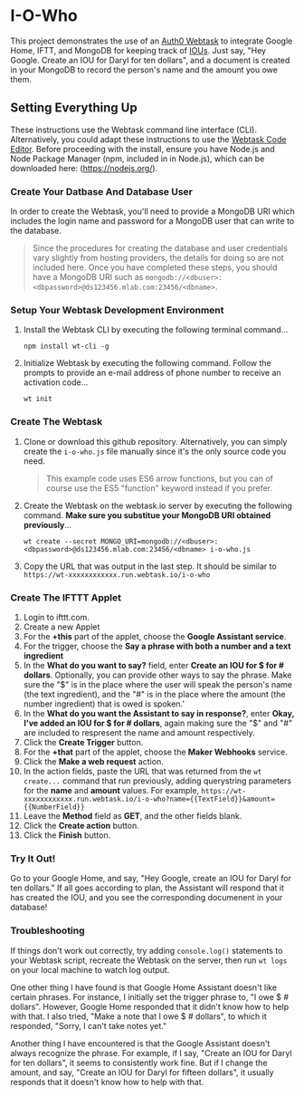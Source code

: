 # I-O-Who

This project demonstrates the use of an [Auth0 Webtask](https://webtask.io) to integrate Google Home, IFTT, and MongoDB
for keeping track of [IOUs](https://en.wikipedia.org/wiki/IOU). Just say, "Hey Google. Create an IOU for Daryl for ten dollars", and a document is created in your MongoDB to record the person's name and the amount you owe them.

## Setting Everything Up

These instructions use the Webtask command line interface (CLI). Alternatively, you could adapt these instructions to use the [Webtask Code Editor](https://webtask.io/make). Before proceeding with the install, ensure you have Node.js and Node Package Manager (npm, included in in Node.js), which can be downloaded here: (https://nodejs.org/).

### Create Your Datbase And Database User

In order to create the Webtask, you'll need to provide a MongoDB URI which includes the login name and password for a MongoDB user that can write to the database. 
>Since the procedures for creating the database and user credentials vary slightly from hosting providers, the details for doing so are not included here. Once you have completed these steps, you should have a MongoDB URI such as `mongodb://<dbuser>:<dbpassword>@ds123456.mlab.com:23456/<dbname>`.

### Setup Your Webtask Development Environment

1. Install the Webtask CLI by executing the following terminal command...
    ```shell
    npm install wt-cli -g
    ```
2. Initialize Webtask by executing the following command. Follow the prompts to provide an e-mail address of phone number to receive an activation code...
    ```shell
    wt init
    ```

### Create The Webtask

1. Clone or download this github repository. Alternatively, you can simply create the `i-o-who.js` file manually since it's the only source code you need. 
    >This example code uses ES6 arrow functions, but you can of course use the ES5 "function" keyword instead if you prefer.

2. Create the Webtask on the webtask.io server by executing the following command. **Make sure you substitue your MongoDB URI obtained previously**...
    ```shell
    wt create --secret MONGO_URI=mongodb://<dbuser>:<dbpassword>@ds123456.mlab.com:23456/<dbname> i-o-who.js
    ```
3. Copy the URL that was output in the last step. It should be similar to `https://wt-xxxxxxxxxxxx.run.webtask.io/i-o-who`

### Create The IFTTT Applet

1. Login to ifttt.com.
2. Create a new Applet
3. For the **+this** part of the applet, choose the **Google Assistant service**.
4. For the trigger, choose the **Say a phrase with both a number and a text ingredient**
5. In the **What do you want to say?** field, enter **Create an IOU for $ for # dollars**. Optionally, you can provide other ways to say the phrase. Make sure the "$" is in the place where the user will speak the person's name (the text ingredient), and the "#" is in the place where the amount (the number ingredient) that is owed is spoken.'
6. In the **What do you want the Assistant to say in response?**, enter **Okay, I've added an IOU for $ for # dollars**, again making sure the "$" and "#" are included to respresent the name and amount respectively.
7. Click the **Create Trigger** button.
8. For the **+that** part of the applet, choose the **Maker Webhooks** service.
9. Click the **Make a web request** action.
10. In the action fields, paste the URL that was returned from the `wt create...` command that run previously, adding querystring parameters for the **name** and **amount** values. For example, `https://wt-xxxxxxxxxxxx.run.webtask.io/i-o-who?name={{TextField}}&amount={{NumberField}}`
11. Leave the **Method** field as **GET**, and the other fields blank.
12. Click the **Create action** button.
13. Click the **Finish** button.

### Try It Out!
Go to your Google Home, and say, "Hey Google, create an IOU for Daryl for ten dollars." If all goes according to plan, the Assistant will respond that it has created the IOU, and you see the corresponding documenent in your database!

### Troubleshooting

If things don't work out correctly, try adding `console.log()` statements to your Webtask script, recreate the Webtask on the server, then run `wt logs` on your local machine to watch log output.

One other thing I have found is that Google Home Assistant doesn't like certain phrases. For instance, I initially set the trigger phrase to, "I owe $ # dollars". However, Google Home responded that it didn't know how to help with that. I also tried, "Make a note that I owe $ # dollars", to which it responded, "Sorry, I can't take notes yet."

Another thing I have encountered is that the Google Assistant doesn't always recognize the phrase. For example, if I say, "Create an IOU for Daryl for ten dollars", it seems to consistently work fine. But if I change the amount, and say, "Create an IOU for Daryl for fifteen dollars", it usually responds that it doesn't know how to help with that. 
